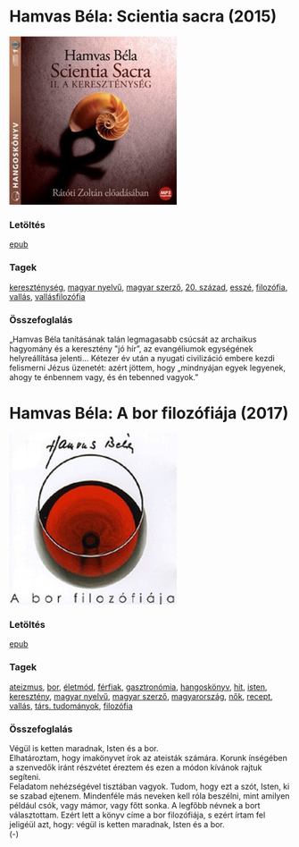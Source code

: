 # <a name="id_777">Hamvas Béla: Scientia sacra (2015)</a>
<img src="https://github.com/BercziSandor/calibre_lib/raw/main/main/Hamvas%20Bela/Scientia%20sacra%20%28777%29/cover.jpg" alt="cover" width="300"/>

### Letöltés
[epub](https://github.com/BercziSandor/calibre_lib/raw/main/main/Hamvas%20Bela/Scientia%20sacra%20%28777%29/Scientia%20sacra%20-%20Hamvas%20Bela.epub)

### Tagek
[kereszténység](https://github.com/berczisandor/calibre_lib/blob/main/main/_tags/kereszt%c3%a9nys%c3%a9g.md), [magyar nyelvű](https://github.com/berczisandor/calibre_lib/blob/main/main/_tags/magyar%20nyelv%c5%b1.md), [magyar szerző](https://github.com/berczisandor/calibre_lib/blob/main/main/_tags/magyar%20szerz%c5%91.md), [20. század](https://github.com/berczisandor/calibre_lib/blob/main/main/_tags/20.%20sz%c3%a1zad.md), [esszé](https://github.com/berczisandor/calibre_lib/blob/main/main/_tags/essz%c3%a9.md), [filozófia](https://github.com/berczisandor/calibre_lib/blob/main/main/_tags/filoz%c3%b3fia.md), [vallás](https://github.com/berczisandor/calibre_lib/blob/main/main/_tags/vall%c3%a1s.md), [vallásfilozófia](https://github.com/berczisandor/calibre_lib/blob/main/main/_tags/vall%c3%a1sfiloz%c3%b3fia.md)

### Összefoglalás
<p class="description">„Hamvas Béla tanításának talán legmagasabb csúcsát az archaikus hagyomány és a keresztény "jó hír”, az evangéliumok egységének helyreállítása jelenti… Kétezer év után a nyugati civilizáció embere kezdi felismerni Jézus üzenetét: azért jöttem, hogy „mindnyájan egyek legyenek, ahogy te énbennem vagy, és én tebenned vagyok.”</p>


# <a name="id_776">Hamvas Béla: A bor filozófiája (2017)</a>
<img src="https://github.com/BercziSandor/calibre_lib/raw/main/main/Hamvas%20Bela/A%20bor%20filozofiaja%20%28776%29/cover.jpg" alt="cover" width="300"/>

### Letöltés
[epub](https://github.com/BercziSandor/calibre_lib/raw/main/main/Hamvas%20Bela/A%20bor%20filozofiaja%20%28776%29/A%20bor%20filozofiaja%20-%20Hamvas%20Bela.epub)

### Tagek
[ateizmus](https://github.com/berczisandor/calibre_lib/blob/main/main/_tags/ateizmus.md), [bor](https://github.com/berczisandor/calibre_lib/blob/main/main/_tags/bor.md), [életmód](https://github.com/berczisandor/calibre_lib/blob/main/main/_tags/%c3%a9letm%c3%b3d.md), [férfiak](https://github.com/berczisandor/calibre_lib/blob/main/main/_tags/f%c3%a9rfiak.md), [gasztronómia](https://github.com/berczisandor/calibre_lib/blob/main/main/_tags/gasztron%c3%b3mia.md), [hangoskönyv](https://github.com/berczisandor/calibre_lib/blob/main/main/_tags/hangosk%c3%b6nyv.md), [hit](https://github.com/berczisandor/calibre_lib/blob/main/main/_tags/hit.md), [isten](https://github.com/berczisandor/calibre_lib/blob/main/main/_tags/isten.md), [keresztény](https://github.com/berczisandor/calibre_lib/blob/main/main/_tags/kereszt%c3%a9ny.md), [magyar nyelvű](https://github.com/berczisandor/calibre_lib/blob/main/main/_tags/magyar%20nyelv%c5%b1.md), [magyar szerző](https://github.com/berczisandor/calibre_lib/blob/main/main/_tags/magyar%20szerz%c5%91.md), [magyarország](https://github.com/berczisandor/calibre_lib/blob/main/main/_tags/magyarorsz%c3%a1g.md), [nők](https://github.com/berczisandor/calibre_lib/blob/main/main/_tags/n%c5%91k.md), [recept](https://github.com/berczisandor/calibre_lib/blob/main/main/_tags/recept.md), [vallás](https://github.com/berczisandor/calibre_lib/blob/main/main/_tags/vall%c3%a1s.md), [társ. tudományok](https://github.com/berczisandor/calibre_lib/blob/main/main/_tags/t%c3%a1rs.%20tudom%c3%a1nyok.md), [filozófia](https://github.com/berczisandor/calibre_lib/blob/main/main/_tags/filoz%c3%b3fia.md)

### Összefoglalás
<div>
<p>Végül is ketten maradnak, Isten és a bor.<br>Elhatároztam, hogy imakönyvet írok az ateisták számára. Korunk ínségében a szenvedők iránt részvétet éreztem és ezen a módon kívánok rajtuk segíteni.<br>Feladatom nehézségével tisztában vagyok. Tudom, hogy ezt a szót, Isten, ki se szabad ejtenem. Mindenféle más neveken kell róla beszélni, mint amilyen például csók, vagy mámor, vagy főtt sonka. A legfőbb névnek a bort választottam. Ezért lett a könyv címe a bor filozófiája, s ezért írtam fel jeligéül azt, hogy: végül is ketten maradnak, Isten és a bor.<br>(-)</p></div>


